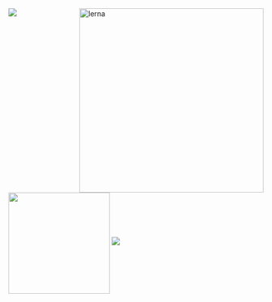 <!-- Zsh Stigmata Theme Image and Link 
<img src="https://github.com/VLtim43/VLtim43/assets/69370181/2f3bc66b-a513-4777-bc53-e4d62e1e09d8" alt="Stigmata Theme Screenshot">
<h2><a href="https://github.com/VLtim43/stigmata.zsh-theme">Zsh stigmata theme I use</a></h2>
<!-- Alura Image -->
<!-- <img src="https://www.alura.com.br/assets/img/imersoes/carreira-tech/submarino-recorte-2-red.1598018822.png" style="min-width: 400px; max-width: 400px; width: 400px;" align="right" alt="Computador Yanpedro18"> --> 

<!-- Lerna Image -->
<img src="https://github.com/user-attachments/assets/9f8399c7-97f3-4ced-b03f-27a4f5f95c06" style="min-width: 364px; max-width: 364px; width: 364px;" align="right" alt="lerna">

<img align="center" src="https://vltim43-readme-stats.vercel.app/api/top-langs?username=VLtim43&layout=donut-vertical&langs_count=20&hide=cool,html,dockerfile,lex,yacc,nsis&exclude_repo=Compilers&card_width=320&theme=transparent&hide_border=true" />



<!--<img align="center" src="https://github-readme-activity-graph.vercel.app/graph?username=VLtim43&theme=dracula&hide_border=true&show_icons=true"/>   -->
<!-- GitHub Stats -->
<a href="https://github.com/VLtim43">
 <img height=200 align="center" src="https://vltim43-readme-stats.vercel.app/api?username=VLtim43&theme=transparent&hide_border=true&rank_icon=github" /></a>
</a>
<a href="https://github.com/VLtim43">
 <img src="https://vltim43-readme-stats.vercel.app/api/wakatime?username=VLtim43&layout=compact&&langs_count=8&theme=transparent&hide=ezhil&hide_border=true" />
</a>
